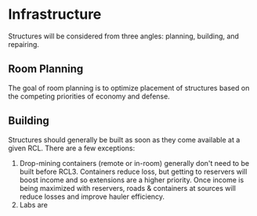 # Infrastructure

Structures will be considered from three angles: planning, building, and repairing.

## Room Planning

The goal of room planning is to optimize placement of structures based on the competing priorities of economy and defense.

## Building

Structures should generally be built as soon as they come available at a given RCL. There are a few exceptions:

1. Drop-mining containers (remote or in-room) generally don't need to be built before RCL3. Containers reduce loss, but getting to reservers will boost income and so extensions are a higher priority. Once income is being maximized with reservers, roads & containers at sources will reduce losses and improve hauler efficiency.
2. Labs are 